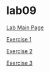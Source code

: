 # lab09

[Lab Main Page](https://people.eecs.ku.edu/~s096c429/lab09/lab09/)

[Exercise 1](https://people.eecs.ku.edu/~s096c429/lab09/lab09/Exercise_1/table.php)


[Exercise 2](https://people.eecs.ku.edu/~s096c429/lab09/lab09/Exercise_2/Quiz.html)

[Exercise 3](https://people.eecs.ku.edu/~s096c429/lab09/lab09/Exercise_3/customerFrontend.html)